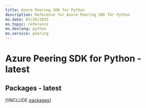 ```yaml
---
title: Azure Peering SDK for Python
description: Reference for Azure Peering SDK for Python
ms.date: 03/28/2025
ms.topic: reference
ms.devlang: python
ms.service: peering
---
```

# Azure Peering SDK for Python - latest
## Packages - latest
[!INCLUDE [packages](peering-index.md)]